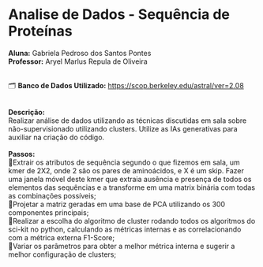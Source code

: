 # Analise de Dados - Sequência de Proteínas
  **Aluna:** Gabriela Pedroso dos Santos Pontes<br/>
  **Professor:** Aryel Marlus Repula de Oliveira<br/><br/>

  🗂️ **Banco de Dados Utilizado:** https://scop.berkeley.edu/astral/ver=2.08<br/><br/>

**Descrição:**<br/>
Realizar análise de dados utilizando as técnicas discutidas em sala sobre não-supervisionado utilizando clusters. Utilize as IAs generativas para auxiliar na criação do código.
<br/><br/>
**Passos:**<br/>
📌Extrair os atributos de sequência segundo o que fizemos em sala, um kmer de 2X2, onde 2 são os pares de aminoácidos, e X é um skip. Fazer uma janela móvel deste kmer que extraia ausência e presença de todos os elementos das sequências e a transforme em uma matrix binária com todas as combinações possíveis;<br/>
📌Projetar a matriz geradas em uma base de PCA utilizando os 300 componentes principais;<br/>
📌Realizar a escolha do algoritmo de cluster rodando todos os algoritmos do sci-kit no python, calculando as métricas internas e as correlacionando com a métrica externa F1-Score;<br/>
📌Variar os parâmetros para obter a melhor métrica interna e sugerir a melhor configuração de clusters;<br/>


